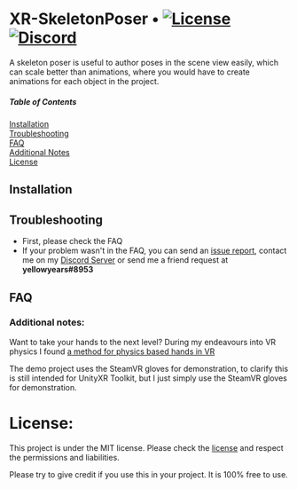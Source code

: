 # XR-SkeletonPoser • [![License](https://img.shields.io/badge/license-MIT-yellow)](https://github.com/yellowyears/XR-SkeletonPoser/blob/master/LICENSE) [![Discord](https://img.shields.io/badge/discord-%20-blue)](https://discord.gg/Y6GpkRF)

[comment]: <> (![Preview]&#40;https://raw.githubusercontent.com/yellowyears/XR-SkeletonPoser/master/img/xr-skeletonposer-preview.gif&#41;)

A skeleton poser is useful to author poses in the scene view easily, which can scale better than animations, where you would have to create animations for each object in the project.

##### Table of Contents

[Installation](#installation)  
[Troubleshooting](#troubleshooting)  
[FAQ](#faq)  
[Additional Notes](#additional-notes)  
[License](#license)  

## Installation

## Troubleshooting

* First, please check the FAQ
* If your problem wasn't in the FAQ, you can send an [issue report](https://github.com/yellowyears/XR-SkeletonPoser/issues), contact me on my [Discord Server](https://discord.gg/Y6GpkRF) or send me a friend request at **yellowyears#8953**

## FAQ

### Additional notes:

Want to take your hands to the next level? During my endeavours into VR physics I found [a method for physics based hands in VR](https://youtu.be/uG5aTsS5sNk)

The demo project uses the SteamVR gloves for demonstration, to clarify this is still intended for UnityXR Toolkit, but I just simply use the SteamVR gloves for demonstration.

# License:

This project is under the MIT license. Please check the [license](https://github.com/yellowyears/XR-SkeletonPoser/blob/82b96bca3c14d088e22771d02d1958f05a8a7ea7/LICENSE) and respect the permissions and liabilities. 

Please try to give credit if you use this in your project. It is 100% free to use.
